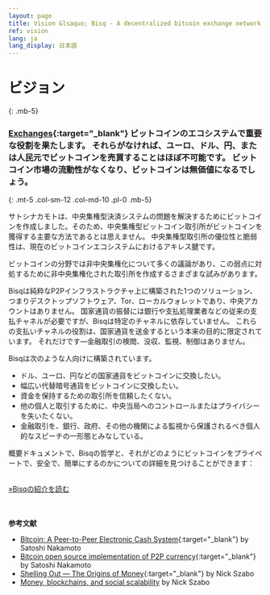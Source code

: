 ```yaml
---
layout: page
title: Vision &lsaquo; Bisq - A decentralized bitcoin exchange network
ref: vision
lang: ja
lang_display: 日本語
---
```

# ビジョン
{: .mb-5}

### [Exchanges](https://en.wikipedia.org/wiki/Bitcoin_exchange#List_of_Bitcoin_Exchanges){:target="_blank"} ビットコインのエコシステムで重要な役割を果たします。 それらがなければ、ユーロ、ドル、円、または人民元でビットコインを売買することはほぼ不可能です。 ビットコイン市場の流動性がなくなり、ビットコインは無価値になるでしょう。
{: .mt-5 .col-sm-12 .col-md-10 .pl-0 .mb-5}



<div class="row mb-sm-4 mb-md-0 col-sm-12 col-md-8">

<p>サトシナカモトは、中央集権型決済システムの問題を解決するためにビットコインを作成しました。そのため、中央集権型ビットコイン取引所がビットコインを獲得する主要な方法であるとは思えません。 中央集権型取引所の優位性と脆弱性は、現在のビットコインエコシステムにおけるアキレス腱です。
</p>

<p>ビットコインの分野では非中央集権化について多くの議論があり、この弱点に対処するために非中央集権化された取引所を作成するさまざまな試みがあります。</p>

<p>Bisqは純粋なP2Pインフラストラクチャ上に構築された1つのソリューション、つまりデスクトップソフトウェア、Tor、ローカルウォレットであり、中央アカウントはありません。 国家通貨の振替には銀行や支払処理業者などの従来の支払チャネルが必要ですが、Bisqは特定のチャネルに依存していません。 これらの支払いチャネルの役割は、国家通貨を送金するという本来の目的に限定されています。 それだけです―金融取引の検閲、没収、監視、制御はありません。
</p>
<p>Bisqは次のような人向けに構築されています。</p>

  <ul>
  <li>ドル、ユーロ、円などの国家通貨をビットコインに交換したい。</li>
  <li>幅広い代替暗号通貨をビットコインに交換したい。</li>
  <li>資金を保持するための取引所を信頼したくない。</li>
  <li>他の個人と取引するために、中央当局へのコントロールまたはプライバシーを失いたくない。</li>
  <li>金融取引を、銀行、政府、その他の機関による監視から保護されるべき個人的なスピーチの一形態とみなしている。</li>
</ul>

<p>概要ドキュメントで、Bisqの哲学と、それがどのようにビットコインをプライベートで、安全で、簡単にするのかについての詳細を見つけることができます：</p>

<p><br>
<a href="https://bisq.wiki/Introduction" target="_blank" rel="noopener">»Bisqの紹介を読む</a></p>

</div>




<br><br>
**参考文献**

 - [Bitcoin: A Peer-to-Peer Electronic Cash System](https://bitcoin.org/bitcoin.pdf){:target="_blank"} by Satoshi Nakamoto
 - [Bitcoin open source implementation of P2P currency](http://p2pfoundation.ning.com/forum/topics/bitcoin-open-source){:target="_blank"} by Satoshi Nakamoto
 - [Shelling Out &#8212; The Origins of Money](http://web.archive.org/web/20160921140955/http://szabo.best.vwh.net/shell.html){:target="_blank"} by Nick Szabo
 - [Money, blockchains, and social scalability](http://unenumerated.blogspot.com/2017/02/money-blockchains-and-social-scalability.html) by Nick Szabo
